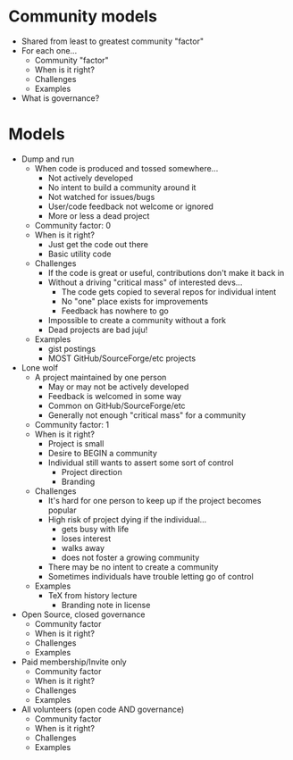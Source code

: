 # Community models

* Shared from least to greatest community "factor"
* For each one...
  * Community "factor"
  * When is it right?
  * Challenges
  * Examples
* What is governance?

# Models
* Dump and run
  * When code is produced and tossed somewhere...
    * Not actively developed
    * No intent to build a community around it
    * Not watched for issues/bugs
    * User/code feedback not welcome or ignored
    * More or less a dead project
  * Community factor: 0
  * When is it right?
    * Just get the code out there
    * Basic utility code
  * Challenges
    * If the code is great or useful, contributions don't make it back in
    * Without a driving "critical mass" of interested devs...
      * The code gets copied to several repos for individual intent
      * No "one" place exists for improvements
      * Feedback has nowhere to go
    * Impossible to create a community without a fork
    * Dead projects are bad juju!
  * Examples
    * gist postings
    * MOST GitHub/SourceForge/etc projects
* Lone wolf
  * A project maintained by one person
    * May or may not be actively developed
    * Feedback is welcomed in some way
    * Common on GitHub/SourceForge/etc
    * Generally not enough "critical mass" for a community
  * Community factor: 1
  * When is it right?
    * Project is small
    * Desire to BEGIN a community
    * Individual still wants to assert some sort of control
      * Project direction
      * Branding
  * Challenges
    * It's hard for one person to keep up if the project becomes popular
    * High risk of project dying if the individual...
      * gets busy with life
      * loses interest
      * walks away
      * does not foster a growing community
    * There may be no intent to create a community
    * Sometimes individuals have trouble letting go of control
  * Examples
    * TeX from history lecture
      * Branding note in license
* Open Source, closed governance
  * Community factor
  * When is it right?
  * Challenges
  * Examples
* Paid membership/Invite only
  * Community factor
  * When is it right?
  * Challenges
  * Examples
* All volunteers (open code AND governance)
  * Community factor
  * When is it right?
  * Challenges
  * Examples
